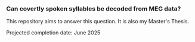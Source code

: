 ### Can covertly spoken syllables be decoded from MEG data?

This repository aims to answer this question. It is also my Master's Thesis. 

Projected completion date: June 2025 
